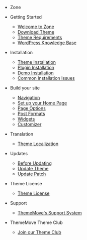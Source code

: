 - Zone
- Getting Started
  - [Welcome to Zone](index.md)
  - [Download Theme](download-theme.md)
  - [Theme Requirements](requirements.md)
  - [WordPress Knowledge Base](wp-knowledge-base.md)

- Installation
  - [Theme Installation](theme-installation.md)
  - [Plugin Installation](plugin-installation.md)
  - [Demo Installation](demo-installation.md)
  - [Common Installation Issues](installation-issues.md)

- Build your site
  - [Navigation](navigation.md)
  - [Set up your Home Page](homepage.md)
  - [Page Options](page-options.md)
  - [Post Formats](post-formats.md)
  - [Widgets](widgets.md)
  - [Customizer](customizer.md)

- Translation
  - [Theme Localization](translation.md)

- Updates
  - [Before Updating](before-updating.md)
  - [Update Theme](update-theme.md)
  - [Update Patch](apply-patch.md)

- Theme License
  - [Theme License](theme-license.md)

- Support
  - [ThemeMove's Support System](support.md)

- ThemeMove Theme Club
  - [Join our Theme Club](join-theme-club.md)
  
